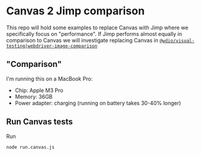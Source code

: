 # Canvas 2 Jimp comparison

This repo will hold some examples to replace Canvas with Jimp where we specifically focus on "performance". If Jimp performs almost equally in comparison to Canvas we will investigate replacing Canvas in [`@wdio/visual-testing|webdriver-image-comparison`](https://github.com/webdriverio/visual-testing)

## "Comparison"

I'm running this on a MacBook Pro:

- Chip: Apple M3 Pro
- Memory: 36GB
- Power adapter: charging (running on battery takes 30-40% longer)

## Run Canvas tests

Run

```sh
node run.canvas.js
```
